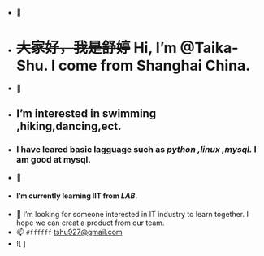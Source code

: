 - 👋
- # ~~大家好，我是舒婷~~  Hi, I’m @Taika-Shu. I come from Shanghai China.
- 👀
-  ##  I’m interested in swimming ,hiking,dancing,ect.
-  ### I have leared basic lagguage such as _python ,linux ,mysql._ I am good at mysql.
- 🌱
- ####  **I’m currently learning IIT from _LAB_.**
- 💞️ I’m looking for someone interested in IT industry to learn together. I hope we can creat a product from our team.
- 📫 `#ffffff` tshu927@gmail.com
- ![ ]

<!---!(https://github.com/user-attachments/assets/e70d4caa-0488-468a-9ff8-35224203cdea)

Taika-Shu/Taika-Shu is a ✨ special ✨ repository because its `README.md` (this file) appears on your GitHub profile.
You can click the Preview link to take a look at your changes.
--->
